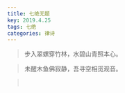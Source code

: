 ```yaml
---
title: 七绝无题
key: 2019.4.25
tags: 七绝
categories: 律诗
---
```


<blockquote class="blockquote-center">步入翠螺穿竹林，水碧山青照本心。
</blockquote>
<blockquote class="blockquote-center">未醒木鱼佛寂静，吾寻空相觅观音。
</blockquote>
<blockquote class="blockquote-center"></br>
</blockquote>

